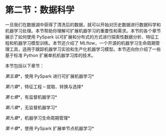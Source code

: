 # 第二节：数据科学

一旦我们在数据湖中获得了清洗后的数据，就可以开始对历史数据进行数据科学和机器学习处理。本节帮助你理解可扩展机器学习的重要性和需求。本节的各个章节展示了如何使用 PySpark 以可扩展和分布式的方式进行探索性数据分析、特征工程和机器学习模型训练。本节还介绍了 MLflow，一个开源的机器学习生命周期管理工具，适用于跟踪机器学习实验和生产化机器学习模型。本节还向你介绍了一些基于标准 Python 扩展单机机器学习库的技术。

本节包括以下章节：

*第五章**，使用 PySpark 进行可扩展机器学习*

*第六章**，特征工程 – 提取、转换与选择*

*第七章**，有监督机器学习*

*第八章**，无监督机器学习*

*第九章**，机器学习生命周期管理*

*第十章**，使用 PySpark 扩展单节点机器学习*
